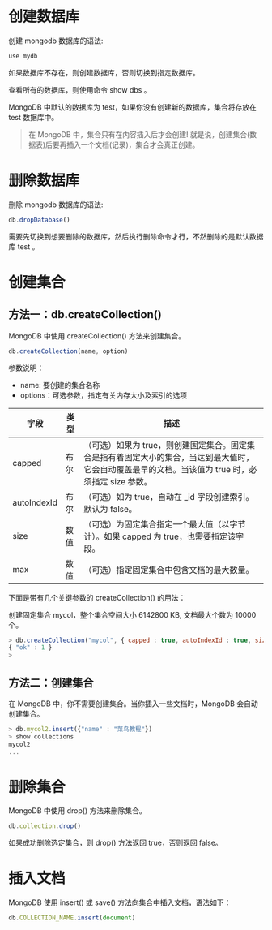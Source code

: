 # 创建数据库

创建 mongodb 数据库的语法:

```js
use mydb
```

如果数据库不存在，则创建数据库，否则切换到指定数据库。

查看所有的数据库，则使用命令 show dbs 。

MongoDB 中默认的数据库为 test，如果你没有创建新的数据库，集合将存放在 test 数据库中。

> 在 MongoDB 中，集合只有在内容插入后才会创建! 就是说，创建集合(数据表)后要再插入一个文档(记录)，集合才会真正创建。

# 删除数据库

删除 mongodb 数据库的语法:

```js
db.dropDatabase()
```

需要先切换到想要删除的数据库，然后执行删除命令才行，不然删除的是默认数据库 test 。

# 创建集合

## 方法一：db.createCollection()

MongoDB 中使用 createCollection() 方法来创建集合。

```js
db.createCollection(name, option)
```
参数说明：
- name: 要创建的集合名称
- options：可选参数，指定有关内存大小及索引的选项

字段 | 类型 | 描述
--- | --- | ----
capped | 布尔 | （可选）如果为 true，则创建固定集合。固定集合是指有着固定大小的集合，当达到最大值时，它会自动覆盖最早的文档。当该值为 true 时，必须指定 size 参数。
autoIndexId | 布尔 | （可选）如为 true，自动在 _id 字段创建索引。默认为 false。
size | 数值 | （可选）为固定集合指定一个最大值（以字节计）。如果 capped 为 true，也需要指定该字段。
max | 数值 | （可选）指定固定集合中包含文档的最大数量。

下面是带有几个关键参数的 createCollection() 的用法：

创建固定集合 mycol，整个集合空间大小 6142800 KB, 文档最大个数为 10000 个。

```js
> db.createCollection("mycol", { capped : true, autoIndexId : true, size : 6142800, max : 10000 })
{ "ok" : 1 }
>
```

## 方法二：创建集合

在 MongoDB 中，你不需要创建集合。当你插入一些文档时，MongoDB 会自动创建集合。

```js
> db.mycol2.insert({"name" : "菜鸟教程"})
> show collections
mycol2
...
```

# 删除集合

MongoDB 中使用 drop() 方法来删除集合。

```js
db.collection.drop()
```

如果成功删除选定集合，则 drop() 方法返回 true，否则返回 false。

# 插入文档

MongoDB 使用 insert() 或 save() 方法向集合中插入文档，语法如下：

```js
db.COLLECTION_NAME.insert(document)
```


